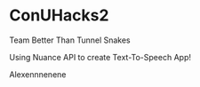 # ConUHacks2
Team Better Than Tunnel Snakes

Using Nuance API to create Text-To-Speech App! 

Alexennnenene
